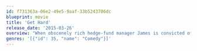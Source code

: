 ```yaml
---
id: f731363a-06e2-49e5-9aaf-33b5243706dc
blueprint: movie
title: 'Get Hard'
release_date: '2015-03-26'
overview: "When obscenely rich hedge-fund manager James is convicted of fraud and sentenced to a stretch in San Quentin, the judge gives him one month to get his affairs in order. Knowing that he won't survive more than a few minutes in prison on his own, James desperately turns to Darnell-- a black businessman who's never even had a parking ticket -- for help. As Darnell puts James through the wringer, both learn that they were wrong about many things, including each other."
genres: '[{"id": 35, "name": "Comedy"}]'
---
```

